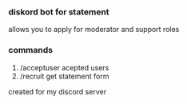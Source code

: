 ### diskord bot for statement

allows you to apply for moderator and support roles

### commands
1. /acceptuser acepted users
2. /recruit get statement form

created for my discord server
